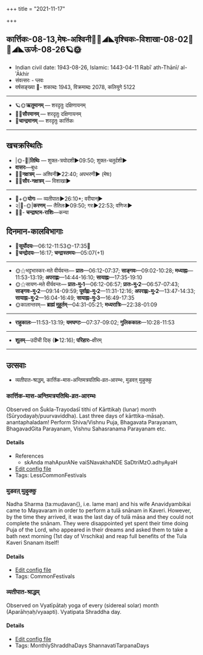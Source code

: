 +++
title = "2021-11-17"

+++
## कार्त्तिकः-08-13,मेषः-अश्विनी🌛🌌◢◣वृश्चिकः-विशाखा-08-02🌌🌞◢◣ऊर्जः-08-26🪐🌞
- Indian civil date: 1943-08-26, Islamic: 1443-04-11 Rabīʿ ath-Thānī/ al-ʾĀkhir
- संवत्सरः - प्लवः
- वर्षसङ्ख्या 🌛- शकाब्दः 1943, विक्रमाब्दः 2078, कलियुगे 5122
___________________
- 🪐🌞**ऋतुमानम्** — शरदृतुः दक्षिणायनम्
- 🌌🌞**सौरमानम्** — शरदृतुः दक्षिणायनम्
- 🌛**चान्द्रमानम्** — शरदृतुः कार्त्तिकः
___________________


## खचक्रस्थितिः
- |🌞-🌛|**तिथिः** — शुक्ल-त्रयोदशी►09:50; शुक्ल-चतुर्दशी►  
- **वासरः**—बुधः  
- 🌌🌛**नक्षत्रम्** — अश्विनी►22:40; अपभरणी► (मेषः)  
- 🌌🌞**सौर-नक्षत्रम्** — विशाखा►  
___________________
- 🌛+🌞**योगः** — व्यतीपातः►26:10*; वरीयान्►  
- २|🌛-🌞|**करणम्** — तैतिलः►09:50; गरः►22:53; वणिजः►  
- 🌌🌛- **चन्द्राष्टम-राशिः**—कन्या  


## दिनमान-कालविभागाः
- 🌅**सूर्योदयः**—06:12-11:53🌞️-17:35🌇  
- 🌛**चन्द्रोदयः**—16:17; **चन्द्रास्तमयः**—05:07(+1)  
___________________
- 🌞⚝भट्टभास्कर-मते वीर्यवन्तः— **प्रातः**—06:12-07:37; **साङ्गवः**—09:02-10:28; **मध्याह्नः**—11:53-13:19; **अपराह्णः**—14:44-16:10; **सायाह्नः**—17:35-19:10  
- 🌞⚝सायण-मते वीर्यवन्तः— **प्रातः-मु॰1**—06:12-06:57; **प्रातः-मु॰2**—06:57-07:43; **साङ्गवः-मु॰2**—09:14-09:59; **पूर्वाह्णः-मु॰2**—11:31-12:16; **अपराह्णः-मु॰2**—13:47-14:33; **सायाह्नः-मु॰2**—16:04-16:49; **सायाह्नः-मु॰3**—16:49-17:35  
- 🌞कालान्तरम्— **ब्राह्मं मुहूर्तम्**—04:31-05:21; **मध्यरात्रिः**—22:38-01:09  
___________________
- **राहुकालः**—11:53-13:19; **यमघण्टः**—07:37-09:02; **गुलिककालः**—10:28-11:53  
___________________
- **शूलम्**—उदीची दिक् (►12:16); **परिहारः**–क्षीरम्  
___________________

## उत्सवाः
- व्यतीपात-श्राद्धम्, कार्त्तिक-मास-अन्तिमत्रयतिथि-व्रत-आरम्भः, मुडवऩ् मुऴुक्कु
### कार्त्तिक-मास-अन्तिमत्रयतिथि-व्रत-आरम्भः

Observed on Śukla-Trayodaśī tithi of Kārttikaḥ (lunar) month (Sūryodayaḥ/puurvaviddha). Last three days of kārttika-māsaḥ. anantaphaladam! Perform Shiva/Vishnu Puja, Bhagavata Parayanam, BhagavadGita Parayanam, Vishnu Sahasranama Parayanam etc.

#### Details
- References
  - skAnda mahApurANe vaiSNavakhaNDE SaDtriMzO.adhyAyaH
- [Edit config file](https://github.com/jyotisham/adyatithi/tree/master/general/lunar_month/tithi/08/13/kArttika-mAsa-antimatrayatithi-vrata-ArambhaH.toml)
- Tags: LessCommonFestivals


### मुडवऩ् मुऴुक्कु

Nadha Sharma (ta:muḍavan{}, i.e. lame man) and his wife Anavidyambikai came to Mayavaram in order to perform a tulā snānam in Kaveri. However, by the time they arrived, it was the last day of tulā māsa and they could not complete the snānam. They were disappointed yet spent their time doing Puja of the Lord, who appeared in their dreams and asked them to take a bath next morning (1st day of Vrschika) and reap full benefits of the Tula Kaveri Snanam itself!

#### Details
- [Edit config file](https://github.com/jyotisham/adyatithi/tree/master/tamil/description_only/muDavan2%20muzhukku.toml)
- Tags: CommonFestivals


### व्यतीपात-श्राद्धम्

Observed on Vyatīpātaḥ yoga of every (sidereal solar) month (Aparāhṇaḥ/vyaapti). Vyatipata Shraddha day.

#### Details
- [Edit config file](https://github.com/jyotisham/adyatithi/tree/master/devatA/pitR/sidereal_solar_month/yoga/00/17/vyatIpAta-zrAddham.toml)
- Tags: MonthlyShraddhaDays ShannavatiTarpanaDays


